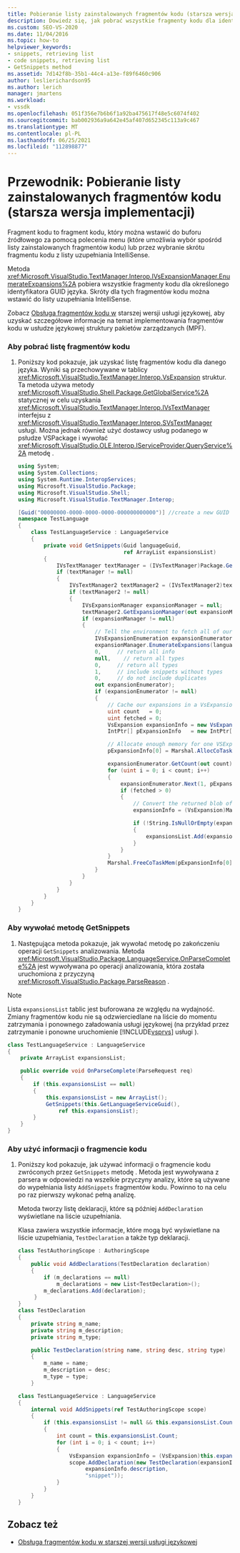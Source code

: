 ```yaml
---
title: Pobieranie listy zainstalowanych fragmentów kodu (starsza wersja) | Microsoft Docs
description: Dowiedz się, jak pobrać wszystkie fragmenty kodu dla identyfikatora GUID określonego języka. Skróty dla tych fragmentów kodu można wstawić do listy uzupełniania IntelliSense.
ms.custom: SEO-VS-2020
ms.date: 11/04/2016
ms.topic: how-to
helpviewer_keywords:
- snippets, retrieving list
- code snippets, retrieving list
- GetSnippets method
ms.assetid: 7d142f8b-35b1-44c4-a13e-f89f6460c906
author: leslierichardson95
ms.author: lerich
manager: jmartens
ms.workload:
- vssdk
ms.openlocfilehash: 051f356e7b6b6f1a92ba475617f48e5c6074f402
ms.sourcegitcommit: bab002936a9a642e45af407d652345c113a9c467
ms.translationtype: MT
ms.contentlocale: pl-PL
ms.lasthandoff: 06/25/2021
ms.locfileid: "112898877"
---
```

# <a name="walkthrough-getting-a-list-of-installed-code-snippets-legacy-implementation"></a>Przewodnik: Pobieranie listy zainstalowanych fragmentów kodu (starsza wersja implementacji)
Fragment kodu to fragment kodu, który można wstawić do buforu źródłowego za pomocą polecenia menu (które umożliwia wybór spośród listy zainstalowanych fragmentów kodu) lub przez wybranie skrótu fragmentu kodu z listy uzupełniania IntelliSense.

 Metoda <xref:Microsoft.VisualStudio.TextManager.Interop.IVsExpansionManager.EnumerateExpansions%2A> pobiera wszystkie fragmenty kodu dla określonego identyfikatora GUID języka. Skróty dla tych fragmentów kodu można wstawić do listy uzupełniania IntelliSense.

 Zobacz [Obsługa fragmentów kodu w](../../extensibility/internals/support-for-code-snippets-in-a-legacy-language-service.md) starszej wersji usługi językowej, aby uzyskać szczegółowe informacje na temat implementowania fragmentów kodu w usłudze językowej struktury pakietów zarządzanych (MPF).

### <a name="to-retrieve-a-list-of-code-snippets"></a>Aby pobrać listę fragmentów kodu

1. Poniższy kod pokazuje, jak uzyskać listę fragmentów kodu dla danego języka. Wyniki są przechowywane w tablicy <xref:Microsoft.VisualStudio.TextManager.Interop.VsExpansion> struktur. Ta metoda używa metody <xref:Microsoft.VisualStudio.Shell.Package.GetGlobalService%2A> statycznej w celu uzyskania <xref:Microsoft.VisualStudio.TextManager.Interop.IVsTextManager> interfejsu z <xref:Microsoft.VisualStudio.TextManager.Interop.SVsTextManager> usługi. Można jednak również użyć dostawcy usług podanego w psłudze VSPackage i wywołać <xref:Microsoft.VisualStudio.OLE.Interop.IServiceProvider.QueryService%2A> metodę .

    ```csharp
    using System;
    using System.Collections;
    using System.Runtime.InteropServices;
    using Microsoft.VisualStudio.Package;
    using Microsoft.VisualStudio.Shell;
    using Microsoft.VisualStudio.TextManager.Interop;

    [Guid("00000000-0000-0000-0000-000000000000")] //create a new GUID for the language service
    namespace TestLanguage
    {
        class TestLanguageService : LanguageService
        {
            private void GetSnippets(Guid languageGuid,
                                     ref ArrayList expansionsList)
            {
                IVsTextManager textManager = (IVsTextManager)Package.GetGlobalService(typeof(SVsTextManager));
                if (textManager != null)
                {
                    IVsTextManager2 textManager2 = (IVsTextManager2)textManager;
                    if (textManager2 != null)
                    {
                        IVsExpansionManager expansionManager = null;
                        textManager2.GetExpansionManager(out expansionManager);
                        if (expansionManager != null)
                        {
                            // Tell the environment to fetch all of our snippets.
                            IVsExpansionEnumeration expansionEnumerator = null;
                            expansionManager.EnumerateExpansions(languageGuid,
                            0,     // return all info
                            null,    // return all types
                            0,     // return all types
                            1,     // include snippets without types
                            0,     // do not include duplicates
                            out expansionEnumerator);
                            if (expansionEnumerator != null)
                            {
                                // Cache our expansions in a VsExpansion array
                                uint count   = 0;
                                uint fetched = 0;
                                VsExpansion expansionInfo = new VsExpansion();
                                IntPtr[] pExpansionInfo   = new IntPtr[1];

                                // Allocate enough memory for one VSExpansion structure. This memory is filled in by the Next method.
                                pExpansionInfo[0] = Marshal.AllocCoTaskMem(Marshal.SizeOf(expansionInfo));

                                expansionEnumerator.GetCount(out count);
                                for (uint i = 0; i < count; i++)
                                {
                                    expansionEnumerator.Next(1, pExpansionInfo, out fetched);
                                    if (fetched > 0)
                                    {
                                        // Convert the returned blob of data into a structure that can be read in managed code.
                                        expansionInfo = (VsExpansion)Marshal.PtrToStructure(pExpansionInfo[0], typeof(VsExpansion));

                                        if (!String.IsNullOrEmpty(expansionInfo.shortcut))
                                        {
                                            expansionsList.Add(expansionInfo);
                                        }
                                    }
                                }
                                Marshal.FreeCoTaskMem(pExpansionInfo[0]);
                            }
                        }
                    }
                }
            }
        }
    }
    ```

### <a name="to-call-the-getsnippets-method"></a>Aby wywołać metodę GetSnippets

1. Następująca metoda pokazuje, jak wywołać metodę po zakończeniu operacji `GetSnippets` analizowania. Metoda <xref:Microsoft.VisualStudio.Package.LanguageService.OnParseComplete%2A> jest wywoływana po operacji analizowania, która została uruchomiona z przyczyną <xref:Microsoft.VisualStudio.Package.ParseReason> .

> [!NOTE]
> Lista `expansionsList` tablic jest buforowana ze względu na wydajność. Zmiany fragmentów kodu nie są odzwierciedlane na liście do momentu zatrzymania i ponownego załadowania usługi językowej (na przykład przez zatrzymanie i ponowne uruchomienie [!INCLUDE[vsprvs](../../code-quality/includes/vsprvs_md.md)] usługi ).

```csharp
class TestLanguageService : LanguageService
{
    private ArrayList expansionsList;

    public override void OnParseComplete(ParseRequest req)
    {
        if (this.expansionsList == null)
        {
            this.expansionsList = new ArrayList();
            GetSnippets(this.GetLanguageServiceGuid(),
                ref this.expansionsList);
        }
    }
}
```

### <a name="to-use-the-snippet-information"></a>Aby użyć informacji o fragmencie kodu

1. Poniższy kod pokazuje, jak używać informacji o fragmencie kodu zwróconych przez `GetSnippets` metodę . Metoda jest wywoływana z parsera w odpowiedzi na wszelkie przyczyny analizy, które są używane do wypełniania listy `AddSnippets` fragmentów kodu. Powinno to na celu po raz pierwszy wykonać pełną analizę.

     Metoda tworzy listę deklaracji, które są później `AddDeclaration` wyświetlane na liście uzupełniania.

     Klasa zawiera wszystkie informacje, które mogą być wyświetlane na liście uzupełniania, `TestDeclaration` a także typ deklaracji.

    ```csharp
    class TestAuthoringScope : AuthoringScope
    {
        public void AddDeclarations(TestDeclaration declaration)
        {
            if (m_declarations == null)
                m_declarations = new List<TestDeclaration>();
            m_declarations.Add(declaration);
         }
    }
    class TestDeclaration
    {
        private string m_name;
        private string m_description;
        private string m_type;

        public TestDeclaration(string name, string desc, string type)
        {
            m_name = name;
            m_description = desc;
            m_type = type;
        }

    class TestLanguageService : LanguageService
    {
        internal void AddSnippets(ref TestAuthoringScope scope)
        {
            if (this.expansionsList != null && this.expansionsList.Count > 0)
            {
                int count = this.expansionsList.Count;
                for (int i = 0; i < count; i++)
                {
                    VsExpansion expansionInfo = (VsExpansion)this.expansionsList[i];
                    scope.AddDeclaration(new TestDeclaration(expansionInfo.title,
                         expansionInfo.description,
                         "snippet"));
                }
            }
        }
    }

    ```

## <a name="see-also"></a>Zobacz też
- [Obsługa fragmentów kodu w starszej wersji usługi językowej](../../extensibility/internals/support-for-code-snippets-in-a-legacy-language-service.md)

